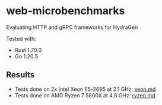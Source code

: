 # web-microbenchmarks

Evaluating HTTP and gRPC frameworks for HydraGen

Tested with:

* Rust 1.70.0
* Go 1.20.5

## Results

* Tests done on 2x Intel Xeon E5-2685 at 2.1 GHz: [xeon.md](results/xeon.md)
* Tests done on AMD Ryzen 7 5800X at 4.8 GHz: [ryzen.md](results/ryzen.md)
